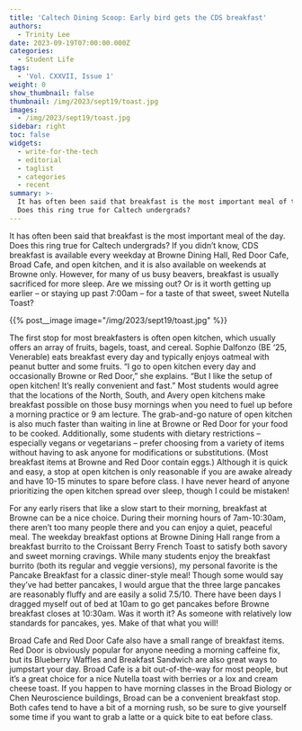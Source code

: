 ```yaml
---
title: 'Caltech Dining Scoop: Early bird gets the CDS breakfast'
authors:
  - Trinity Lee
date: 2023-09-19T07:00:00.000Z
categories:
  - Student Life
tags:
  - 'Vol. CXXVII, Issue 1'
weight: 0
show_thumbnail: false
thumbnail: /img/2023/sept19/toast.jpg
images:
  - /img/2023/sept19/toast.jpg
sidebar: right
toc: false
widgets:
  - write-for-the-tech
  - editorial
  - taglist
  - categories
  - recent
summary: >-
  It has often been said that breakfast is the most important meal of the day.
  Does this ring true for Caltech undergrads?
---
```


It has often been said that breakfast is the most important meal of the day. Does this ring true for Caltech undergrads? If you didn’t know, CDS breakfast is available every weekday at Browne Dining Hall, Red Door Cafe, Broad Cafe, and open kitchen, and it is also available on weekends at Browne only. However, for many of us busy beavers, breakfast is usually sacrificed for more sleep. Are we missing out? Or is it worth getting up earlier – or staying up past 7:00am – for a taste of that sweet, sweet Nutella Toast?

{{% post__image image="/img/2023/sept19/toast.jpg" %}}

The first stop for most breakfasters is often open kitchen, which usually offers an array of fruits, bagels, toast, and cereal. Sophie Dalfonzo (BE ‘25, Venerable) eats breakfast every day and typically enjoys oatmeal with peanut butter and some fruits. “I go to open kitchen every day and occasionally Browne or Red Door,” she explains. “But I like the setup of open kitchen! It’s really convenient and fast.” Most students would agree that the locations of the North, South, and Avery open kitchens make breakfast possible on those busy mornings when you need to fuel up before a morning practice or 9 am lecture. The grab-and-go nature of open kitchen is also much faster than waiting in line at Browne or Red Door for your food to be cooked. Additionally, some students with dietary restrictions – especially vegans or vegetarians – prefer choosing from a variety of items without having to ask anyone for modifications or substitutions. (Most breakfast items at Browne and Red Door contain eggs.) Although it is quick and easy, a stop at open kitchen is only reasonable if you are awake already and have 10-15 minutes to spare before class. I have never heard of anyone prioritizing the open kitchen spread over sleep, though I could be mistaken!

For any early risers that like a slow start to their morning, breakfast at Browne can be a nice choice. During their morning hours of 7am-10:30am, there aren’t too many people there and you can enjoy a quiet, peaceful meal. The weekday breakfast options at Browne Dining Hall range from a breakfast burrito to the Croissant Berry French Toast to satisfy both savory and sweet morning cravings. While many students enjoy the breakfast burrito (both its regular and veggie versions), my personal favorite is the Pancake Breakfast for a classic diner-style meal! Though some would say they’ve had better pancakes, I would argue that the three large pancakes are reasonably fluffy and are easily a solid 7.5/10. There have been days I dragged myself out of bed at 10am to go get pancakes before Browne breakfast closes at 10:30am. Was it worth it? As someone with relatively low standards for pancakes, yes. Make of that what you will!

Broad Cafe and Red Door Cafe also have a small range of breakfast items. Red Door is obviously popular for anyone needing a morning caffeine fix, but its Blueberry Waffles and Breakfast Sandwich are also great ways to jumpstart your day. Broad Cafe is a bit out-of-the-way for most people, but it’s a great choice for a nice Nutella toast with berries or a lox and cream cheese toast. If you happen to have morning classes in the Broad Biology or Chen Neuroscience buildings, Broad can be a convenient breakfast stop. Both cafes tend to have a bit of a morning rush, so be sure to give yourself some time if you want to grab a latte or a quick bite to eat before class.

